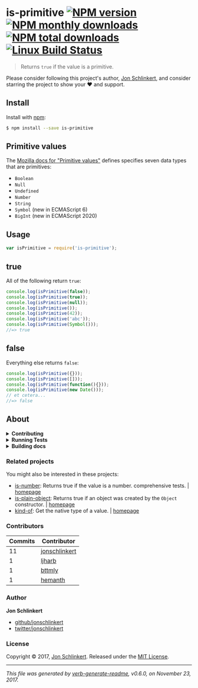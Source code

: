 # is-primitive [![NPM version](https://img.shields.io/npm/v/is-primitive.svg?style=flat)](https://www.npmjs.com/package/is-primitive) [![NPM monthly downloads](https://img.shields.io/npm/dm/is-primitive.svg?style=flat)](https://npmjs.org/package/is-primitive) [![NPM total downloads](https://img.shields.io/npm/dt/is-primitive.svg?style=flat)](https://npmjs.org/package/is-primitive) [![Linux Build Status](https://img.shields.io/travis/jonschlinkert/is-primitive.svg?style=flat&label=Travis)](https://travis-ci.org/jonschlinkert/is-primitive)

> Returns `true` if the value is a primitive.

Please consider following this project's author, [Jon Schlinkert](https://github.com/jonschlinkert), and consider starring the project to show your :heart: and support.

## Install

Install with [npm](https://www.npmjs.com/):

```sh
$ npm install --save is-primitive
```

## Primitive values

The [Mozilla docs for "Primitive values"](https://developer.mozilla.org/en-US/docs/Web/JavaScript/Data_structures#Primitive_values) defines specifies seven data types that are primitives:

* `Boolean`
* `Null`
* `Undefined`
* `Number`
* `String`
* `Symbol` (new in ECMAScript 6)
* `BigInt` (new in ECMAScript 2020)

## Usage

```js
var isPrimitive = require('is-primitive');
```

## true

All of the following return `true`:

```js
console.log(isPrimitive(false));
console.log(isPrimitive(true));
console.log(isPrimitive(null));
console.log(isPrimitive());
console.log(isPrimitive(42));
console.log(isPrimitive('abc'));
console.log(isPrimitive(Symbol()));
//=> true
```

## false

Everything else returns `false`:

```js
console.log(isPrimitive({}));
console.log(isPrimitive([]));
console.log(isPrimitive(function(){}));
console.log(isPrimitive(new Date()));
// et cetera...
//=> false
```

## About

<details>
<summary><strong>Contributing</strong></summary>

Pull requests and stars are always welcome. For bugs and feature requests, [please create an issue](../../issues/new).

</details>

<details>
<summary><strong>Running Tests</strong></summary>

Running and reviewing unit tests is a great way to get familiarized with a library and its API. You can install dependencies and run tests with the following command:

```sh
$ npm install && npm test
```

</details>

<details>
<summary><strong>Building docs</strong></summary>

_(This project's readme.md is generated by [verb](https://github.com/verbose/verb-generate-readme), please don't edit the readme directly. Any changes to the readme must be made in the [.verb.md](.verb.md) readme template.)_

To generate the readme, run the following command:

```sh
$ npm install -g verbose/verb#dev verb-generate-readme && verb
```

</details>

### Related projects

You might also be interested in these projects:

* [is-number](https://www.npmjs.com/package/is-number): Returns true if the value is a number. comprehensive tests. | [homepage](https://github.com/jonschlinkert/is-number "Returns true if the value is a number. comprehensive tests.")
* [is-plain-object](https://www.npmjs.com/package/is-plain-object): Returns true if an object was created by the `Object` constructor. | [homepage](https://github.com/jonschlinkert/is-plain-object "Returns true if an object was created by the `Object` constructor.")
* [kind-of](https://www.npmjs.com/package/kind-of): Get the native type of a value. | [homepage](https://github.com/jonschlinkert/kind-of "Get the native type of a value.")

### Contributors

| **Commits** | **Contributor** | 
| --- | --- |
| 11 | [jonschlinkert](https://github.com/jonschlinkert) |
| 1 | [ljharb](https://github.com/ljharb) |
| 1 | [bttmly](https://github.com/bttmly) |
| 1 | [hemanth](https://github.com/hemanth) |

### Author

**Jon Schlinkert**

* [github/jonschlinkert](https://github.com/jonschlinkert)
* [twitter/jonschlinkert](https://twitter.com/jonschlinkert)

### License

Copyright © 2017, [Jon Schlinkert](https://github.com/jonschlinkert).
Released under the [MIT License](LICENSE).

***

_This file was generated by [verb-generate-readme](https://github.com/verbose/verb-generate-readme), v0.6.0, on November 23, 2017._

